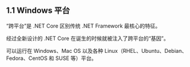 ## 1.1 Windows 平台

“跨平台”是 .NET Core 区别传统 .NET Framework 最核心的特征。

经过全新设计的 .NET Core 在诞生的时候就被注入了跨平台的“基因”。

可以运行在 Windows、Mac OS 以及各种 Linux（RHEL、Ubuntu、Debian、Fedora、CentOS 和 SUSE 等）平台。

